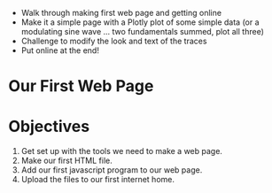 * Walk through making first web page and getting online
* Make it a simple page with a Plotly plot of some simple data \(or a modulating sine wave ... two fundamentals summed, plot all three\)
* Challenge to modify the look and text of the traces
* Put online at the end!

# Our First Web Page

# Objectives

1. Get set up with the tools we need to make a web page.
2. Make our first HTML file.
3. Add our first javascript program to our web page.
4. Upload the files to our first internet home.








